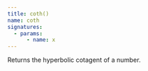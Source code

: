 ```yaml
---
title: coth()
name: coth
signatures:
  - params:
      - name: x
---
```


Returns the hyperbolic cotagent of a number.
